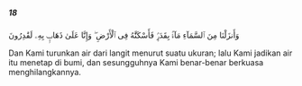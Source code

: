 ##### 18

<span class="ayah">وَأَنزَلْنَا مِنَ ٱلسَّمَآءِ مَآءًۢ بِقَدَرٍۢ فَأَسْكَنَّٰهُ فِى ٱلْأَرْضِ ۖ وَإِنَّا عَلَىٰ ذَهَابٍۭ بِهِۦ لَقَٰدِرُونَ</span>

<span class="ayah_translation">Dan Kami turunkan air dari langit menurut suatu ukuran; lalu Kami jadikan air itu menetap di bumi, dan sesungguhnya Kami benar-benar berkuasa menghilangkannya.</span>
